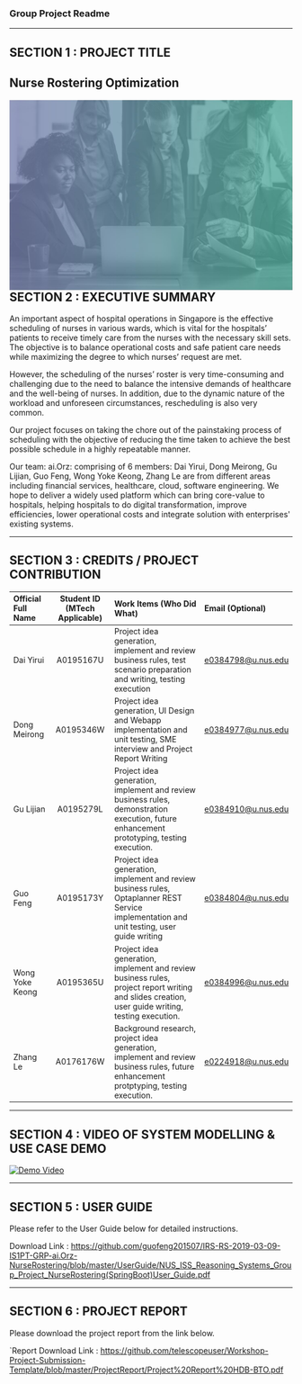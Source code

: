 ﻿### Group Project Readme

---

## SECTION 1 : PROJECT TITLE
## Nurse Rostering Optimization

<img src="https://github.com/gu-lijian/mr_groupproject_web/blob/master/merchantapp/merchantonboarding/static/images/signup-bg.jpg"
     style="float: left; margin-right: 0px;" />

---
## SECTION 2 : EXECUTIVE SUMMARY
An important aspect of hospital operations in Singapore is the effective scheduling of nurses in various wards, which is vital for the hospitals’ patients to receive timely care from the nurses with the necessary skill sets. The objective is to balance operational costs and safe patient care needs while maximizing the degree to which nurses’ request are met.

However, the scheduling of the nurses’ roster is very time-consuming and challenging due to the need to balance the intensive demands of healthcare and the well-being of nurses. In addition, due to the dynamic nature of the workload and unforeseen circumstances, rescheduling is also very common.

Our project focuses on taking the chore out of the painstaking process of scheduling with the objective of reducing the time taken to achieve the best possible schedule in a highly repeatable manner.


Our team: ai.Orz: comprising of 6 members: Dai Yirui, Dong Meirong, Gu Lijian, Guo Feng, Wong Yoke Keong, Zhang Le are from different areas including financial services, healthcare, cloud, software engineering. We hope to deliver a widely used platform which can bring core-value to hospitals, helping hospitals to do digital transformation, improve efficiencies, lower operational costs and integrate solution with enterprises' existing systems.


---
## SECTION 3 : CREDITS / PROJECT CONTRIBUTION

| Official Full Name  | Student ID (MTech Applicable)  | Work Items (Who Did What) | Email (Optional) |
| :------------ |:---------------:| :-----| :-----|
| Dai Yirui			| A0195167U | Project idea generation, implement and review business rules, test scenario preparation and writing, testing execution | e0384798@u.nus.edu |
| Dong Meirong		| A0195346W | Project idea generation, UI Design and Webapp implementation and unit testing, SME interview and Project Report Writing | e0384977@u.nus.edu |
| Gu Lijian			| A0195279L | Project idea generation, implement and review business rules, demonstration execution, future enhancement prototyping, testing execution. | e0384910@u.nus.edu |
| Guo Feng			| A0195173Y | Project idea generation, implement and review business rules, Optaplanner REST Service implementation and unit testing, user guide writing| e0384804@u.nus.edu |
| Wong Yoke Keong	| A0195365U | Project idea generation, implement and review business rules, project report writing and slides creation, user guide writing, testing execution. | e0384996@u.nus.edu |
| Zhang Le 			| A0176176W | Background research, project idea generation, implement and review business rules, future enhancement protptyping, testing execution. | e0224918@u.nus.edu |

---
## SECTION 4 : VIDEO OF SYSTEM MODELLING & USE CASE DEMO

[![Demo Video](https://img.youtube.com/vi/h0OUPGo2GJ4/maxresdefault.jpg)](https://youtu.be/h0OUPGo2GJ4)

---
## SECTION 5 : USER GUIDE

Please refer to the User Guide below for detailed instructions.

Download Link : <https://github.com/guofeng201507/IRS-RS-2019-03-09-IS1PT-GRP-ai.Orz-NurseRostering/blob/master/UserGuide/NUS_ISS_Reasoning_Systems_Group_Project_NurseRostering(SpringBoot)User_Guide.pdf>

---
## SECTION 6 : PROJECT REPORT

Please download the project report from the link below.

`Report Download Link : <https://github.com/telescopeuser/Workshop-Project-Submission-Template/blob/master/ProjectReport/Project%20Report%20HDB-BTO.pdf>

